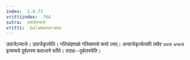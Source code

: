 ```yaml
---
index:  1.4.73
vrittiindex:  764
sutra:  उपाजेऽन्वाजे
vritti:  balamanorama 
---
```


उपाजेऽन्वाजे। उपाजेकृत्येति। गतिसंज्ञापक्षे गतिसमासे क्त्वो ल्यप्। अन्वाजेकृत्येत्यपि तथैव `उपाजे` `अन्वाजे` इत्यव्यये दुर्बलस्य बलाधाने वर्तेते। तदाह--दुर्बलस्येति। 


